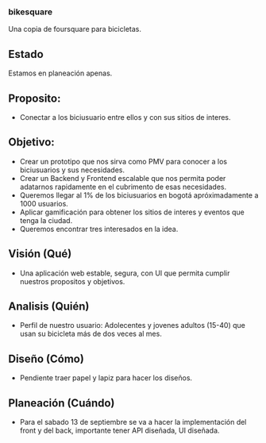 ### bikesquare

Una copia de foursquare para bicicletas.

## Estado

Estamos en planeación apenas.

## Proposito:

- Conectar a los biciusuario entre ellos y con sus sitios de interes.

## Objetivo:

- Crear un prototipo que nos sirva como PMV para conocer a los biciusuarios y sus necesidades.
- Crear un Backend y Frontend escalable que nos permita poder adatarnos rapidamente en el cubrimento de esas necesidades.
- Queremos llegar al 1% de los biciusuarios en bogotá apróximadamente a 1000 usuarios.
- Aplicar gamificación para obtener los sitios de interes y eventos que tenga la ciudad.
- Queremos encontrar tres interesados en la idea.

## Visión (Qué)

- Una aplicación web estable, segura, con UI que permita cumplir nuestros propositos y objetivos.

## Analisis (Quién)

- Perfil de nuestro usuario: Adolecentes y jovenes adultos (15-40) que usan su bicicleta más de dos veces al mes.

## Diseño (Cómo)

- Pendiente traer papel y lapiz para hacer los diseños.

## Planeación (Cuándo)

- Para el sabado 13 de septiembre se va a hacer la implementación del front y del back, importante tener API diseñada, UI diseñada.
